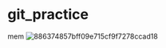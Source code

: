 # git_practice

mem
![886374857bff09e715cf9f7278ccad18](https://github.com/user-attachments/assets/1390ccf0-7de1-4835-b845-084ea4478765)
